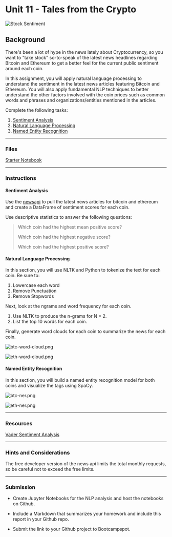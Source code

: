 # Unit 11 - Tales from the Crypto

![Stock Sentiment](Images/sentimental.jpeg)

## Background

There's been a lot of hype in the news lately about Cryptocurrency, so you want to "take stock" so-to-speak of the latest news headlines regarding Bitcoin and Ethereum to get a better feel for the current public sentiment around each coin.

In this assignment, you will apply natural language processing to understand the sentiment in the latest news articles featuring Bitcoin and Ethereum. You will also apply fundamental NLP techniques to better understand the other factors involved with the coin prices such as common words and phrases and organizations/entities mentioned in the articles.

Complete the following tasks:

1. [Sentiment Analysis](#Sentiment-Analysis)
2. [Natural Language Processing](#Natural-Language-Processing)
3. [Named Entity Recognition](#Named-Entity-Recognition)

- - -

### Files

[Starter Notebook](Starter_Code/stock_sentiment.ipynb)

- - -

### Instructions

#### Sentiment Analysis

Use the [newsapi](https://newsapi.org/) to pull the latest news articles for bitcoin and ethereum and create a DataFrame of sentiment scores for each coin.

Use descriptive statistics to answer the following questions:

> Which coin had the highest mean positive score?
>
> Which coin had the highest negative score?
>
> Which coin had the highest positive score?

#### Natural Language Processing

In this section, you will use NLTK and Python to tokenize the text for each coin. Be sure to:

1. Lowercase each word
2. Remove Punctuation
3. Remove Stopwords

Next, look at the ngrams and word frequency for each coin.

1. Use NLTK to produce the n-grams for N = 2.
2. List the top 10 words for each coin.

Finally, generate word clouds for each coin to summarize the news for each coin.

![btc-word-cloud.png](Images/btc-word-cloud.png)

![eth-word-cloud.png](Images/eth-word-cloud.png)

#### Named Entity Recognition

In this section, you will build a named entity recognition model for both coins and visualize the tags using SpaCy.

![btc-ner.png](Images/btc-ner.png)

![eth-ner.png](Images/eth-ner.png)

- - -

### Resources

[Vader Sentiment Analysis](http://www.nltk.org/howto/sentiment.html)

- - -

### Hints and Considerations

The free developer version of the news api limits the total monthly requests, so be careful not to exceed the free limits.

- - -

### Submission

* Create Jupyter Notebooks for the NLP analysis and host the notebooks on Github.

* Include a Markdown that summarizes your homework and include this report in your Github repo.

* Submit the link to your Github project to Bootcampspot.
